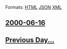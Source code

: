 
Formats: [HTML](2000/06/16/index.html)  [JSON](2000/06/16/index.json)  [XML](2000/06/16/index.xml)  

## [2000-06-16](/news/2000/06/16/index.md)

## [Previous Day...](/news/2000/06/15/index.md)

